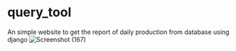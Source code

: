 # query_tool
An simple website to get the report of daily production from database using django
![Screenshot (167)](https://github.com/pradeepvsi7/query_tool/assets/65270615/5858fe9c-3442-4568-a4fe-e463077239ec)
